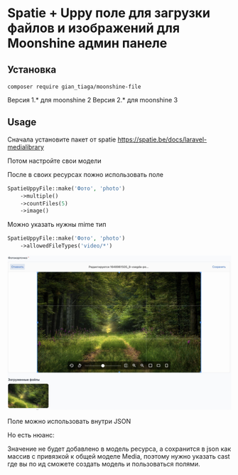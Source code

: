 # Spatie + Uppy поле для загрузки файлов и изображений для Moonshine админ панеле

## Установка
```shell
composer require gian_tiaga/moonshine-file
```

Версия 1.* для moonshine 2
Версия 2.* для moonshine 3

## Usage
Сначала установите пакет от spatie
[https://spatie.be/docs/laravel-medialibrary
](https://spatie.be/docs/laravel-medialibrary)

Потом настройте свои модели

После в своих ресурсах пожно использовать поле
```php
SpatieUppyFile::make('Фото', 'photo')
    ->multiple()
    ->countFiles(5)
    ->image()
```

Можно указать нужны mime тип
```php
SpatieUppyFile::make('Фото', 'photo')
    ->allowedFileTypes('video/*')
```
![demo](images/1.jpg)

Поле можно использовать внутри JSON

Но есть нюанс: 

Значение не будет добавлено в модель ресурса, а сохранится в json как массив с привязкой к общей моделе Media, поэтому нужно указать cast где вы по ид сможете создать модель и пользоваться полями.
